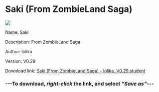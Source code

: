 # Saki (From ZombieLand Saga)

<img src = "https://raw.githubusercontent.com/Arbiter1223/Daigaku-Gurashi-Custom-Students/master/Students/Files/Saki%20(From%20ZombieLand%20Saga).png">

Name: Saki

Description: From ZombieLand Saga

Author: lolika

Version: V0.29

Download link: <a href="https://raw.githubusercontent.com/Arbiter1223/Daigaku-Gurashi-Custom-Students/master/Students/Files/Saki%20(From%20ZombieLand%20Saga)%20-%20lolika%2C%20V0.29.student">Saki (From ZombieLand Saga) - lolika, V0.29.student</a>

### ---**To download, _right-click_ the link, and select _"Save as"_**---
